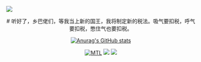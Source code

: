 ![][github-sub-title:img]

<div id="title" align=center>
  # 听好了，乡巴佬们，等我当上新的国王，我将制定新的税法。吸气要扣税，呼气要扣税，憋住气也要扣税。

 [![Anurag's GitHub stats](https://github-readme-stats.vercel.app/api?username=neverforward&show_icons=true&theme=tokyonight)](https://github.com/neverforward/)
  
 [![MTL](https://img.shields.io/badge/%E9%A1%B9%E7%9B%AE-MTL-yello)](https://github.com/neverforward/MTL)
 ![](https://img.shields.io/badge/爱好-吃屎-orange)
 ![](https://img.shields.io/badge/%E5%96%9C%E6%AC%A2-%E6%8B%89%E5%B1%8E-red)
 
 

</div>

[github-sub-title:img]: [https://readme-typing-svg.herokuapp.com?font=Segoe+Script&center=true&lines=neverforward](https://readme-typing-svg.herokuapp.com/?font=Segoe+Script&center=true&lines=neverforward)
